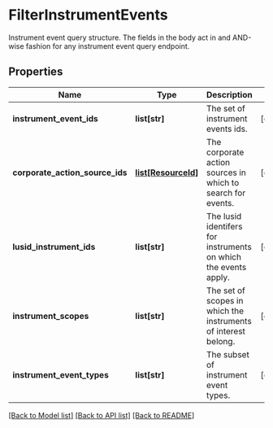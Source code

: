 # FilterInstrumentEvents

Instrument event query structure. The fields in the body act in and AND-wise fashion  for any instrument event query endpoint.

## Properties
Name | Type | Description | Notes
------------ | ------------- | ------------- | -------------
**instrument_event_ids** | **list[str]** | The set of instrument events ids. | [optional] 
**corporate_action_source_ids** | [**list[ResourceId]**](ResourceId.md) | The corporate action sources in which to search for events. | [optional] 
**lusid_instrument_ids** | **list[str]** | The lusid identifers for instruments on which the events apply. | [optional] 
**instrument_scopes** | **list[str]** | The set of scopes in which the instruments of interest belong. | [optional] 
**instrument_event_types** | **list[str]** | The subset of instrument event types. | [optional] 

[[Back to Model list]](../README.md#documentation-for-models) [[Back to API list]](../README.md#documentation-for-api-endpoints) [[Back to README]](../README.md)



